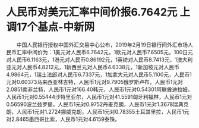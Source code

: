 # 人民币对美元汇率中间价报6.7642元 上调17个基点-中新网

　　中国人民银行授权中国外汇交易中心公布，2019年2月19日银行间外汇市场人民币汇率中间价为：1美元对人民币6.7642元，1欧元对人民币7.6505元，100日元对人民币6.1163元，1港元对人民币0.86192元，1英镑对人民币8.7413元，1澳大利亚元对人民币4.8212元，1新西兰元对人民币4.6338元，1新加坡元对人民币4.9864元，1瑞士法郎对人民币6.7337元，1加拿大元对人民币5.1100元，人民币1元对0.60373马来西亚林吉特，人民币1元对9.7905俄罗斯卢布，人民币1元对2.0851南非兰特，人民币1元对166.40韩元，人民币1元对0.54301阿联酋迪拉姆，人民币1元对0.55444沙特里亚尔，人民币1元对41.5591匈牙利福林，人民币1元对0.56590波兰兹罗提，人民币1元对0.9752丹麦克朗，人民币1元对1.3678瑞典克朗，人民币1元对1.2724挪威克朗，人民币1元对0.78355土耳其里拉，人民币1元对2.8465墨西哥比索，人民币1元对4.6159泰铢。
